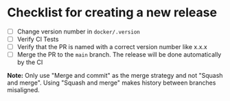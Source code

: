 # Checklist for creating a new release

- [ ] Change version number in `docker/.version`
- [ ] Verify CI Tests
- [ ] Verify that the PR is named with a correct version number like x.x.x
- [ ] Merge the PR to the `main` branch. The release will be done automatically by the CI

**Note:** Only use "Merge and commit" as the merge strategy and not "Squash and merge". Using "Squash and merge" makes history between branches misaligned.